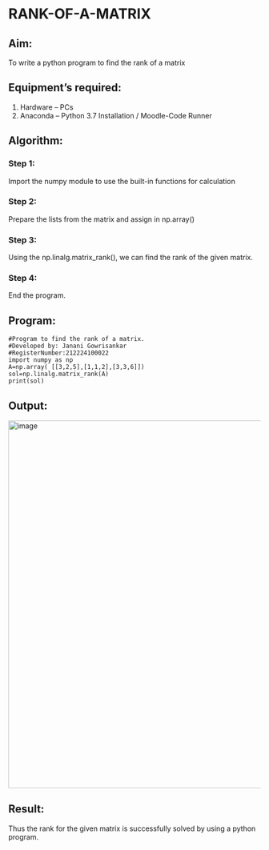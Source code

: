 # RANK-OF-A-MATRIX
## Aim:
To write a python program to find the rank of a matrix
## Equipment’s required:
1. 	Hardware – PCs
2. 	Anaconda – Python 3.7 Installation / Moodle-Code Runner
## Algorithm:
### Step 1: 
Import the numpy module to use the built-in functions for calculation
### Step 2:
Prepare the lists from the matrix and assign in np.array()
### Step 3: 
Using the np.linalg.matrix_rank(), we can find the rank of the given matrix.
### Step 4: 
End the program.
## Program:
```
#Program to find the rank of a matrix.
#Developed by: Janani Gowrisankar
#RegisterNumber:212224100022
import numpy as np
A=np.array( [[3,2,5],[1,1,2],[3,3,6]])
sol=np.linalg.matrix_rank(A)
print(sol)
```
## Output:

<img width="1235" height="735" alt="image" src="https://github.com/user-attachments/assets/a9585a60-720c-40ca-a74b-5e8414da9bca" />



## Result:
Thus the rank for the given matrix is successfully solved by  using a python program.

